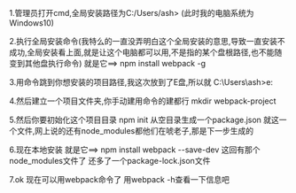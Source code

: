 1.管理员打开cmd,全局安装路径为C:/Users/ash> (此时我的电脑系统为Windows10)

2.执行全局安装命令(我特么的一直没弄明白这个全局安装的意思,导致一直安装不成功,全局安装看上面,就是让这个电脑都可以用,不是指的某个盘根路径,也不能随变到其他盘执行命令)
就是它==> npm install webpack -g

3.用命令跳到你想安装的项目路径,我这次放到了E盘,所以就 C:\Users\ash>e:

4.然后建立一个项目文件夹,你手动建用命令的建都行 mkdir webpack-project

5.然后你要初始化这个项目目录  npm  init  从空目录生成一个package.json 就这一个文件,网上说的还有node_modules都他们在唬老子,那是下一步生成的

6.现在本地安装 就是它==> npm  install webpack --save-dev  这回有那个node_modules文件了 还多了一个package-lock.json文件

7.ok 现在可以用webpack命令了 用webpack -h查看一下信息吧

